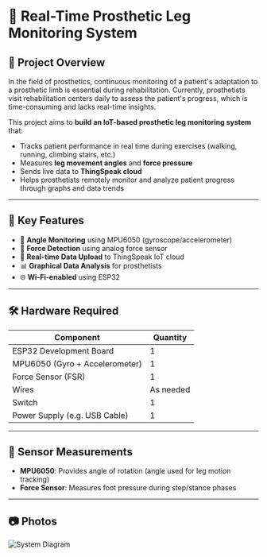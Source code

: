# 🦿 Real-Time Prosthetic Leg Monitoring System

## 📌 Project Overview

In the field of prosthetics, continuous monitoring of a patient's adaptation to a prosthetic limb is essential during rehabilitation. Currently, prosthetists visit rehabilitation centers daily to assess the patient's progress, which is time-consuming and lacks real-time insights.

This project aims to **build an IoT-based prosthetic leg monitoring system** that:
- Tracks patient performance in real time during exercises (walking, running, climbing stairs, etc.)
- Measures **leg movement angles** and **force pressure**
- Sends live data to **ThingSpeak cloud**
- Helps prosthetists remotely monitor and analyze patient progress through graphs and data trends

---

## 🧠 Key Features

- 📐 **Angle Monitoring** using MPU6050 (gyroscope/accelerometer)
- 💪 **Force Detection** using analog force sensor
- 📡 **Real-time Data Upload** to ThingSpeak IoT cloud
- 📊 **Graphical Data Analysis** for prosthetists
- 🌐 **Wi-Fi-enabled** using ESP32

---

## 🛠️ Hardware Required

| Component            | Quantity |
|----------------------|----------|
| ESP32 Development Board | 1        |
| MPU6050 (Gyro + Accelerometer) | 1        |
| Force Sensor (FSR)   | 1        |
| Wires         | As needed |
| Switch           | 1        |
| Power Supply (e.g. USB Cable) | 1        |

---

## 🧪 Sensor Measurements

- **MPU6050**: Provides angle of rotation (angle used for leg motion tracking)
- **Force Sensor**: Measures foot pressure during step/stance phases

---

## 📷 Photos
![System Diagram](system_diagram.png)
